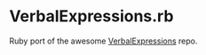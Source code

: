 VerbalExpressions.rb
====================

Ruby port of the awesome [VerbalExpressions](https://github.com/jehna/VerbalExpressions) repo.
